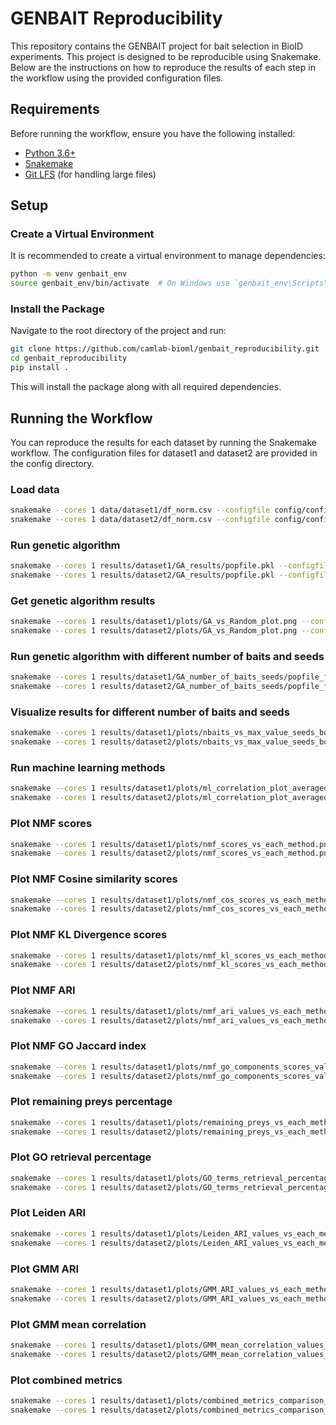 # GENBAIT Reproducibility

This repository contains the GENBAIT project for bait selection in BioID experiments. This project is designed to be reproducible using Snakemake. Below are the instructions on how to reproduce the results of each step in the workflow using the provided configuration files.

## Requirements

Before running the workflow, ensure you have the following installed:

- [Python 3.6+](https://www.python.org/downloads/)
- [Snakemake](https://snakemake.readthedocs.io/en/stable/getting_started/installation.html)
- [Git LFS](https://git-lfs.github.com/) (for handling large files)

## Setup

### Create a Virtual Environment

It is recommended to create a virtual environment to manage dependencies:

```sh
python -m venv genbait_env
source genbait_env/bin/activate  # On Windows use `genbait_env\Scripts\activate`
```

### Install the Package
Navigate to the root directory of the project and run:
```sh
git clone https://github.com/camlab-bioml/genbait_reproducibility.git
cd genbait_reproducibility
pip install .
```
This will install the package along with all required dependencies.


## Running the Workflow
You can reproduce the results for each dataset by running the Snakemake workflow. The configuration files for dataset1 and dataset2 are provided in the config directory.


### Load data
```sh
snakemake --cores 1 data/dataset1/df_norm.csv --configfile config/config_dataset1.yaml
snakemake --cores 1 data/dataset2/df_norm.csv --configfile config/config_dataset2.yaml
```

### Run genetic algorithm
```sh
snakemake --cores 1 results/dataset1/GA_results/popfile.pkl --configfile config/config_dataset1.yaml
snakemake --cores 1 results/dataset2/GA_results/popfile.pkl --configfile config/config_dataset2.yaml
```

### Get genetic algorithm results
```sh
snakemake --cores 1 results/dataset1/plots/GA_vs_Random_plot.png --configfile config/config_dataset1.yaml
snakemake --cores 1 results/dataset2/plots/GA_vs_Random_plot.png --configfile config/config_dataset2.yaml
```

### Run genetic algorithm with different number of baits and seeds
```sh
snakemake --cores 1 results/dataset1/GA_number_of_baits_seeds/popfile_features_{num_features}_seed_{seed}.pkl --configfile config/config_dataset1.yaml
snakemake --cores 1 results/dataset2/GA_number_of_baits_seeds/popfile_features_{num_features}_seed_{seed}.pkl --configfile config/config_dataset2.yaml
```

### Visualize results for different number of baits and seeds
```sh
snakemake --cores 1 results/dataset1/plots/nbaits_vs_max_value_seeds_boxplot_GA.png --configfile config/config_dataset1.yaml
snakemake --cores 1 results/dataset2/plots/nbaits_vs_max_value_seeds_boxplot_GA.png --configfile config/config_dataset2.yaml
```

### Run machine learning methods
```sh
snakemake --cores 1 results/dataset1/plots/ml_correlation_plot_averaged.png --configfile config/config_dataset1.yaml
snakemake --cores 1 results/dataset2/plots/ml_correlation_plot_averaged.png --configfile config/config_dataset2.yaml
```

### Plot NMF scores
```sh
snakemake --cores 1 results/dataset1/plots/nmf_scores_vs_each_method.png --configfile config/config_dataset1.yaml
snakemake --cores 1 results/dataset2/plots/nmf_scores_vs_each_method.png --configfile config/config_dataset2.yaml
```

### Plot NMF Cosine similarity scores
```sh
snakemake --cores 1 results/dataset1/plots/nmf_cos_scores_vs_each_method.png --configfile config/config_dataset1.yaml
snakemake --cores 1 results/dataset2/plots/nmf_cos_scores_vs_each_method.png --configfile config/config_dataset2.yaml
```

### Plot NMF KL Divergence scores
```sh
snakemake --cores 1 results/dataset1/plots/nmf_kl_scores_vs_each_method.png --configfile config/config_dataset1.yaml
snakemake --cores 1 results/dataset2/plots/nmf_kl_scores_vs_each_method.png --configfile config/config_dataset2.yaml
```

### Plot NMF ARI
```sh
snakemake --cores 1 results/dataset1/plots/nmf_ari_values_vs_each_method.png --configfile config/config_dataset1.yaml
snakemake --cores 1 results/dataset2/plots/nmf_ari_values_vs_each_method.png --configfile config/config_dataset2.yaml
```

### Plot NMF GO Jaccard index
```sh
snakemake --cores 1 results/dataset1/plots/nmf_go_components_scores_values_vs_each_method.png --configfile config/config_dataset1.yaml
snakemake --cores 1 results/dataset2/plots/nmf_go_components_scores_values_vs_each_method.png --configfile config/config_dataset2.yaml
```

### Plot remaining preys percentage
```sh
snakemake --cores 1 results/dataset1/plots/remaining_preys_vs_each_method_sorted.png --configfile config/config_dataset1.yaml
snakemake --cores 1 results/dataset2/plots/remaining_preys_vs_each_method_sorted.png --configfile config/config_dataset2.yaml
```

### Plot GO retrieval percentage
```sh
snakemake --cores 1 results/dataset1/plots/GO_terms_retrieval_percentage_vs_each_method.png --configfile config/config_dataset1.yaml
snakemake --cores 1 results/dataset2/plots/GO_terms_retrieval_percentage_vs_each_method.png --configfile config/config_dataset2.yaml
```

### Plot Leiden ARI 
```sh
snakemake --cores 1 results/dataset1/plots/Leiden_ARI_values_vs_each_method.png --configfile config/config_dataset1.yaml
snakemake --cores 1 results/dataset2/plots/Leiden_ARI_values_vs_each_method.png --configfile config/config_dataset2.yaml
```

### Plot GMM ARI
```sh
snakemake --cores 1 results/dataset1/plots/GMM_ARI_values_vs_each_method.png --configfile config/config_dataset1.yaml
snakemake --cores 1 results/dataset2/plots/GMM_ARI_values_vs_each_method.png --configfile config/config_dataset2.yaml
```

### Plot GMM mean correlation
```sh
snakemake --cores 1 results/dataset1/plots/GMM_mean_correlation_values_vs_each_method.png --configfile config/config_dataset1.yaml
snakemake --cores 1 results/dataset2/plots/GMM_mean_correlation_values_vs_each_method.png --configfile config/config_dataset2.yaml
```

### Plot combined metrics
```sh
snakemake --cores 1 results/dataset1/plots/combined_metrics_comparison_plot.png --configfile config/config_dataset1.yaml
snakemake --cores 1 results/dataset2/plots/combined_metrics_comparison_plot.png --configfile config/config_dataset2.yaml
```

